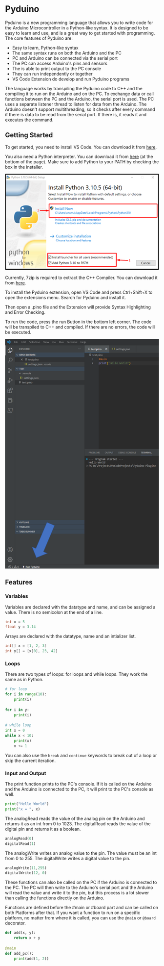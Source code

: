 # Pyduino

Pyduino is a new programming language that allows you to write code for the Arduino Microcontroller in a Python-like syntax.
It is designed to be easy to learn and use, and is a great way to get started with programming. The core features of Pyduino are:
- Easy to learn, Python-like syntax
- The same syntax runs on both the Arduino and the PC
- PC and Arduino can be connected via the serial port
- The PC can access Arduino's pins and sensors
- The is able to print output to the PC console
- They can run independently or together
- VS Code Extension do develop and run Pyduino programs

The language works by transpiling the Pyduino code to C++ and the compiling it to run on the Arduino and on the PC.	
To exchange data or call functions between the PC and the Arduino, the serial port is used. The PC uses a separate listener
thread to listen for data from the Arduino. The Arduino doesn't support multithreading, so it checks after every command	
if there is data to be read from the serial port. If there is, it reads it and executes the command.

## Getting Started


To get started, you need to install VS Code. You can download it from [here](https://code.visualstudio.com/Download).

You also need a Python interpreter. You can download it from [here](https://www.python.org/downloads/release/python-3102/) (at the bottom of the page).
Make sure to add Python to your PATH by checking the box in the installer.


![img.png](doc/img.png)

Currently, 7zip is required to extract the C++ Compiler. You can download it from [here](https://www.7-zip.org/download.html).

To install the Pyduino extension, open VS Code and press Ctrl+Shift+X to open the extensions menu. Search for Pyduino and install it.

Then open a .pino file and the Extension will provide Syntax Highlighting and Error Checking.

To run the code, press the run Button in the bottom left corner. The code will be transpiled to C++ and compiled. If there are no errors, the code will be executed.

![run-Button.png](doc/run-Button.png)

## Features
### Variables
Variables are declared with the datatype and name, and can be assigned a value.
There is no semicolon at the end of a line.
```c 
int x = 5
float y = 3.14
```
Arrays are declared with the datatype, name and an intializer list.
```c
int[] x = [1, 2, 3]
int y[] = [x[0], 23, 42]
```

### Loops
There are two types of loops: for loops and while loops. They work the same as in Python.
```python
# for loop
for i in range(10):
    print(i)

for i in y:
    print(i)
   
# while loop
int x = 0
while x < 10:
    print(x)
    x += 1
```
You can also use the `break` and `continue` keywords to break out of a loop or skip the current iteration. 

### Input and Output 
The print function prints to the PC's console. If it is called on the Arduino and the Arduino is connected to the PC, it will print to the PC's console as well.
```python
print("Hello World")
print("x = ", x)
```

The analogRead reads the value of the analog pin on the Arduino and returns it as an int from 0 to 1023. The digitalRead reads the value of the digital pin and returns it as a boolean.
```python
analogRead(0)
digitalRead(1)
```

The analogWrite writes an analog value to the pin. The value must be an int from 0 to 255. The digitalWrite writes a digital value to the pin.
```python
analogWrite(11,255)
digitalWrite(12, 0)
```

These functions can also be called on the PC if the Arduino is connected to the PC. The PC will then write to the Arduino's
serial port and the Arduino will read the value and write it to the pin, but this process is a lot slower than calling the functions directly on the Arduino.

Functions are defined before the #main or #board part and can be called on both Platforms after that.
If you want a function to run on a specific platform, no matter from where it is called, you can use the `@main` or `@board` decorator.
```python
def add(x, y):
    return x + y

@main
def add_pc():
    print(add(1, 2))
```

